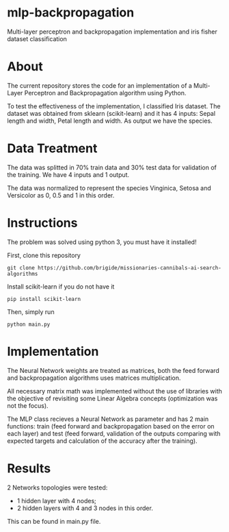 # mlp-backpropagation
Multi-layer perceptron and backpropagation implementation and iris fisher dataset classification

# About

The current repository stores the code for an implementation of a Multi-Layer Perceptron and Backpropagation algorithm using Python.

To test the effectiveness of the implementation, I classified Iris dataset. The dataset was obtained from sklearn (scikit-learn) and it has 4 inputs: Sepal length and width, Petal length and width. As output we have the species.


# Data Treatment

The data was splitted in 70% train data and 30% test data for validation of the training. We have 4 inputs and 1 output.

The data was normalized to represent the species Vinginica, Setosa and Versicolor as 0, 0.5 and 1 in this order.


# Instructions

The problem was solved using python 3, you must have it installed!

First, clone this repository

`git clone https://github.com/brigide/missionaries-cannibals-ai-search-algorithms`

Install scikit-learn if you do not have it

`pip install scikit-learn`

Then, simply run 

`python main.py`



# Implementation

The Neural Network weights are treated as matrices, both the feed forward and backpropagation algorithms uses matrices multiplication.

All necessary matrix math was implemented without the use of libraries with the objective of revisiting some Linear Algebra concepts (optimization was not the focus).

The MLP class recieves a Neural Network as parameter and has 2 main functions: train (feed forward and backpropagation based on the error on each layer) and test (feed forward, validation of the outputs comparing with expected targets and calculation of the accuracy after the training).


# Results

2 Networks topologies were tested:

- 1 hidden layer with 4 nodes;
- 2 hidden layers with 4 and 3 nodes in this order.

This can be found in main.py file. 
